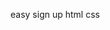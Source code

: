 easy sign up html css

<!---
xKinguu/xKinguu is a ✨ special ✨ repository because its `README.md` (this file) appears on your GitHub profile.
You can click the Preview link to take a look at your changes.
--->
